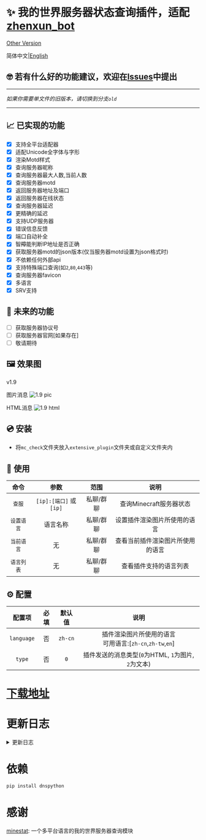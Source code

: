 # ✨ 我的世界服务器状态查询插件，适配[zhenxun_bot](https://github.com/hibikier/zhenxun_bot)

[Other Version](https://github.com/molanp/nonebot_plugin_mccheck/)

简体中文|[English](README_en.md)

## 🤓 若有什么好的功能建议，欢迎在[Issues](https://github.com/molanp/zhenxun_chafu_Minecraft/issues)中提出
***
_如果你需要单文件的旧版本，请切换到分支`old`_
***
## 📈 已实现的功能

- [x] 支持全平台适配器
- [x] 适配Unicode全字体与字形
- [x] 渲染Motd样式
- [x] 查询服务器昵称
- [x] 查询服务器最大人数,当前人数
- [x] 查询服务器motd
- [x] 返回服务器地址及端口
- [x] 返回服务器在线状态
- [x] 查询服务器延迟
- [x] 更精确的延迟
- [x] 支持UDP服务器
- [x] 错误信息反馈
- [x] 端口自动补全
- [x] 智~~障~~能判断IP地址是否正确
- [x] 获取服务器motd的json版本(仅当服务器motd设置为json格式时)
- [x] 不依赖任何外部api
- [x] 支持特殊端口查询(如`2`,`80`,`443`等)
- [x] 查询服务器favicon
- [x] 多语言
- [x] SRV支持

## 📑 未来的功能

- [ ] 获取服务器协议号
- [ ] 获取服务器官网[如果存在]
- [ ] 敬请期待

## 🖼️ 效果图

v1.9

图片消息
![1.9 pic](https://github.com/user-attachments/assets/abcda34f-0783-4c1e-b5c1-de9228047a69)

HTML消息
![1.9 html](https://github.com/user-attachments/assets/d0ecffa1-672d-4936-a404-2e12e964ec1e)

## 💿 安装

  - 将`mc_check`文件夹放入`extensive_plugin`文件夹或自定义文件夹内

## 🎉 使用

| 命令 | 参数 | 范围 | 说明 |
|:---:|:---:|:---:|:---:|
| `查服` | `[ip]:[端口]` 或 `[ip]` | 私聊/群聊 | 查询Minecraft服务器状态 |
| `设置语言` | 语言名称 | 私聊/群聊 | 设置插件渲染图片所使用的语言 |
| `当前语言` | 无 | 私聊/群聊 | 查看当前插件渲染图片所使用的语言 |
| `语言列表` | 无 | 私聊/群聊 | 查看插件支持的语言列表 |

## ⚙️ 配置

| 配置项 | 必填 | 默认值 | 说明 |
|:-----:|:----:|:----:|:----:|
| `language` | 否 | `zh-cn` | 插件渲染图片所使用的语言<br>可用语言:[`zh-cn`,`zh-tw`,`en`] |
| `type` | 否 | `0` | 插件发送的消息类型(`0`为HTML, `1`为图片, `2`为文本) |

# [下载地址](https://github.com/molanp/zhenxun_chafu_Minecraft/releases)

# 更新日志
<details>
<summary>更新日志</summary>

## 2024/09/17

补全缺失的颜色代码

支持互通服双次查询

## 2024/09/16

修复渲染渐变导致的缺字漏字现象

## 2024/09/15

更新MineStat版本至2.6.3以支持最新协议。优化玩家数据获取逻辑，确保在处理玩家信息时更加健壮。

移除默认HTML模板中无用的样式标签，以清理代码结构。

增强图像验证函数的健壮性，添加额外的输入检查，并处理可能出现的异常，使图像验证更加可靠。

捕捉意外的dns解析错误

## 2024/08/23

支持全平台适配器

## 2024/08/22

新增html渲染，适配unicode全字体与字形

## 2024/08/21-22

refactor(mc_check): 优化untils函数并重构网络调用

删除无用依赖

渲染Version中的彩色字符

## 2024/08/14
### v1.8

完全适配dev真寻，迁移插件配置至`PluginMetadata`

格式化代码，增加可读性

## 2024/08/12

适配dev版本真寻

## 2023/11/01
### v1.5
修复SRV解析

## 2023/02/22
### v1.3
[添加对Query / GamSpot4 / UT3协议的支持](https://github.com/FragLand/minestat/pull/166)

## 2023/02/05
### v1.2
SRV解析支持

## 2023/01/14
### v1.1
socket返回值进行容错处理
多语言文件配置

## 2023/01/12
支持发送favicon

## 2023/01/08
### v1.0
删除外置依赖，使用本地依赖
不再依赖外部api

## 2023/01/05
### v0.9
更改命令触发规则，无参数时提示输入

## 2022/12/26
### v0.8
更换基岩版查服api，使用国内api源

## 2022/11/14
### v0.7
统一输入格式

优化代码逻辑

规范变量名

对api调用进行限制

取消了超时判断，但可能会造成响应时间变长

若频繁报错则可能遇到了网络波动(基岩版查服api站点不稳定)，请尝试重启bot

输入时若`ip`后若无端口(且无`:`)，自动使用默认端口[25565/19132]

## 2022/11/13
### v0.6-plus
支持发送错误信息

支持查询UDP协议服务器
### v0.6[beta内部测试]
支持查询UDP服务器,但命令冲突[已修复]

## 2022/11/12
### v0.5
更精确的服务器延迟

## 2022/11/09
### v0.4-fix[releases中第一个版本]
重命名文件
### v0.4
修复favicon不存在造成的消息发送失败问题
### v0.3
支持发送favicon

更灵敏的触发

## 2022/10/31
### vfix-0.2
更新usage

## 2022/10/25
### v0.1[标签new,初版本]
支持查询JAVA服务器

支持发送延迟

</details>

# 依赖
```powershell
pip install dnspython
```

# 感谢
[minestat](https://github.com/FragLand/minestat): 一个多平台语言的我的世界服务器查询模块

